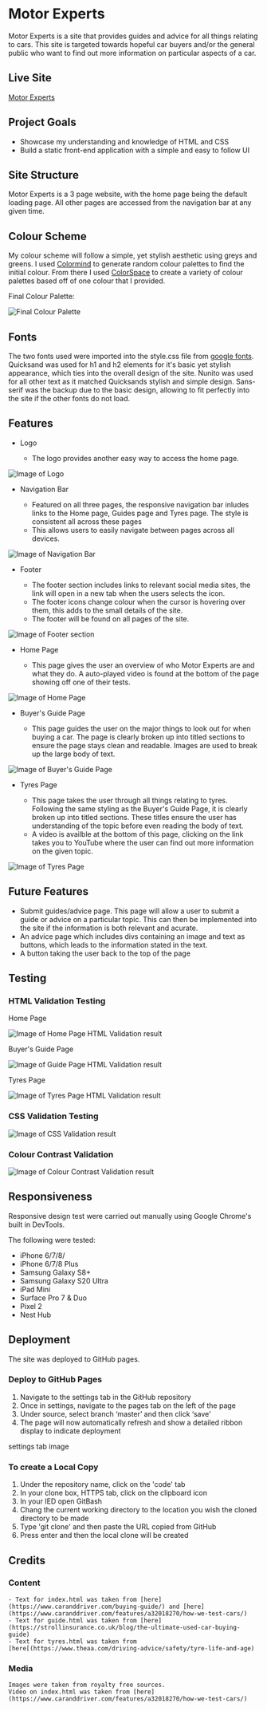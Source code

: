 # Motor Experts

Motor Experts is a site that provides guides and advice for all things relating to cars. This site is targeted towards hopeful car buyers and/or the general public who want to find out more information on particular aspects of a car. 

## Live Site
[Motor Experts](https://camerong-dev.github.io/motor-experts/)

## Project Goals

- Showcase my understanding and knowledge of HTML and CSS
- Build a static front-end application with a simple and easy to follow UI

## Site Structure

Motor Experts is a 3 page website, with the home page being the default loading page. All other pages are accessed from the navigation bar at any given time. 

## Colour Scheme

My colour scheme will follow a simple, yet stylish aesthetic using greys and greens. I used [Colormind](http://colormind.io/) to generate random colour palettes to find the initial colour. From there I used [ColorSpace](https://mycolor.space/) to create a variety of colour palettes based off of one colour that I provided. 

Final Colour Palette:

![Final Colour Palette](assets/readme-images/colour-palette.jpg)


## Fonts

The two fonts used were imported into the style.css file from [google fonts](https://fonts.google.com/). Quicksand was used for h1 and h2 elements for it's basic yet stylish appearance, which ties into the overall design of the site. Nunito was used for all other text as it matched Quicksands stylish and simple design. Sans-serif was the backup due to the basic design, allowing to fit perfectly into the site if the other fonts do not load. 

## Features

- Logo

  - The logo provides another easy way to access the home page. 
  
![Image of Logo](assets/readme-images/logo.jpg)

- Navigation Bar

  - Featured on all three pages, the responsive navigation bar inludes links to the Home page, Guides page and Tyres page. The style is consistent all across these         pages
  - This allows users to easily navigate between pages across all devices.
  
![Image of Navigation Bar](assets/readme-images/nav-bar.jpg)

- Footer

  - The footer section includes links to relevant social media sites, the link will open in a new tab when the users selects the icon.
  - The footer icons change colour when the cursor is hovering over them, this adds to the small details of the site. 
  - The footer will be found on all pages of the site. 
  
![Image of Footer section](assets/readme-images/footer-icons.jpg)

- Home Page

  - This page gives the user an overview of who Motor Experts are and what they do. A auto-played video is found at the bottom of the 
    page showing off one of their tests. 

![Image of Home Page](assets/readme-images/home-page.jpg)

- Buyer's Guide Page

  - This page guides the user on the major things to look out for when buying a car. The page is clearly broken up into titled sections to ensure the page stays clean 
    and readable. Images are used to break up the large body of text. 

![Image of Buyer's Guide Page](assets/readme-images/buyers-guide-page.jpg)

- Tyres Page

  - This page takes the user through all things relating to tyres. Following the same styling as the Buyer's Guide Page, it is clearly broken up into titled sections.     These titles ensure the user has understanding of the topic before even reading the body of text. 
  - A video is availble at the bottom of this page, clicking on the link takes you to YouTube where the user can find out more 
    information on the given topic. 

![Image of Tyres Page](assets/readme-images/tyres-page.jpg)

## Future Features
  
  - Submit guides/advice page. This page will allow a user to submit a guide or advice on a particular topic. This can then be implemented into the site if the 
    information is both relevant and acurate.
  - An advice page which includes divs containing an image and text as buttons, which leads to the information stated in the text.
  - A button taking the user back to the top of the page

## Testing

### HTML Validation Testing

  Home Page
  
  ![Image of Home Page HTML Validation result](assets/readme-images/home-page-validation.jpg)
  
  Buyer's Guide Page
  
  ![Image of Guide Page HTML Validation result](assets/readme-images/guides-page-validation.jpg)
  
  Tyres Page
  
  ![Image of Tyres Page HTML Validation result](assets/readme-images/tyres-page-validation.jpg)
  
### CSS Validation Testing

   ![Image of CSS Validation result](assets/readme-images/css-validation.jpg)
   
### Colour Contrast Validation

   ![Image of Colour Contrast Validation result](assets/readme-images/colour-contrast-validation.jpg)
   
## Responsiveness

Responsive design test were carried out manually using Google Chrome's built in DevTools.

The following were tested:

  - iPhone 6/7/8/
  - iPhone 6/7/8 Plus
  - Samsung Galaxy S8+
  - Samsung Galaxy S20 Ultra
  - iPad Mini
  - Surface Pro 7 & Duo
  - Pixel 2
  - Nest Hub


## Deployment

The site was deployed to GitHub pages.

### Deploy to GitHub Pages

  1. Navigate to the settings tab in the GitHub repository
  2. Once in settings, navigate to the pages tab on the left of the page
  3. Under source, select branch ‘master’ and then click ‘save’
  4. The page will now automatically refresh and show a detailed ribbon display to indicate deployment
  
  settings tab image
  
### To create a Local Copy

  1. Under the repository name, click on the 'code' tab
  2. In your clone box, HTTPS tab, click on the clipboard icon
  3. In your IED open GitBash
  4. Chang the current working directory to the location you wish the cloned directory to be made
  5. Type 'git clone' and then paste the URL copied from GitHub
  6. Press enter and then the local clone will be created 
  
  ## Credits
  
  ### Content
  
    - Text for index.html was taken from [here](https://www.caranddriver.com/buying-guide/) and [here](https://www.caranddriver.com/features/a32018270/how-we-test-cars/)
    - Text for guide.html was taken from [here](https://strollinsurance.co.uk/blog/the-ultimate-used-car-buying-guide)
    - Text for tyres.html was taken from [here[(https://www.theaa.com/driving-advice/safety/tyre-life-and-age)
    
 ### Media
 
    Images were taken from royalty free sources.
    Video on index.html was taken from [here](https://www.caranddriver.com/features/a32018270/how-we-test-cars/)
